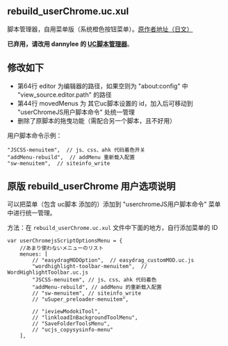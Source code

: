rebuild_userChrome.uc.xul
-------------------------

脚本管理器，自用菜单版（系统橙色按钮菜单）。[原作者地址（日文）](https://github.com/alice0775/userChrome.js/blob/master/rebuild_userChrome.uc.xul)

**已弃用，请改用 dannylee 的 [UC脚本管理器](http://g.mozest.com/thread-41292-1-1)**。

## 修改如下

 - 第64行 editor 为编辑器的路径，如果空则为 "about:config" 中 "view_source.editor.path" 的路径
 - 第44行 movedMenus 为 其它uc脚本设置的 id，加入后可移动到 "userChromeJS用户脚本命令" 处统一管理
 - 删除了原脚本的拖曳功能（需配合另一个脚本，且不好用）

用户脚本命令示例：

    "JSCSS-menuitem",  // js、css、ahk 代码着色开关
    "addMenu-rebuild",  // addMenu 重新载入配置
    "sw-menuitem",  // siteinfo_write

## 原版 rebuild_userChrome 用户选项说明

可以把菜单（包含 uc脚本 添加的）添加到 "userchromeJS用户脚本命令" 菜单中进行统一管理。

方法：在 `rebuild_userChrome.uc.xul` 文件中下面的地方，自行添加菜单的 ID

    var userChromejsScriptOptionsMenu = {
	    //あまり使わないメニューのリスト
	    menues: [
	        // "easydragMODOption",  // easydrag_customMOD.uc.js
	        "wordhighlight-toolbar-menuitem",  // WordHighlightToolbar.uc.js
	        "JSCSS-menuitem", // js、css、ahk 代码着色
	        "addMenu-rebuild", // addMenu 的重新载入配置
	        // "sw-menuitem", // siteinfo_write
	        // "uSuper_preloader-menuitem",

	        // "ieviewModokiTool",
	        // "linkloadInBackgroundToolMenu",
	        // "SaveFolderToolsMenu",
	        // "ucjs_copysysinfo-menu"
	    ],
